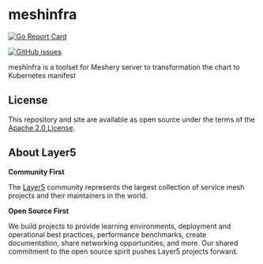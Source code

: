 # meshinfra


[![Go Report Card](https://goreportcard.com/badge/github.com/Aisuko/meshinfra)](https://goreportcard.com/report/github.com/Aisuko/meshinfra)

[![GitHub issues](https://img.shields.io/github/issues/Aisuko/meshinfra)](https://github.com/Aisuko/meshinfra/issues)


meshinfra is a toolset for Meshery server to transformation the chart to Kubernetes manifest


## License

This repository and site are available as open source under the terms of the [Apache 2.0 License](https://opensource.org/licenses/Apache-2.0).

## About Layer5

**Community First**
<p>The <a href="https://layer5.io">Layer5</a> community represents the largest collection of service mesh projects and their maintainers in the world.</p>

**Open Source First**
<p>We build projects to provide learning environments, deployment and operational best practices, performance benchmarks, create documentation, share networking opportunities, and more. Our shared commitment to the open source spirit pushes Layer5 projects forward.</p>